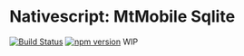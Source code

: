 # Nativescript: MtMobile Sqlite

[![Build Status](https://travis-ci.com/JosepBergay/nativescript-mtmobile-sqlite.svg?branch=master)](https://travis-ci.com/JosepBergay/nativescript-mtmobile-sqlite) [![npm version](https://badge.fury.io/js/nativescript-mtmobile-sqlite.svg)](https://badge.fury.io/js/nativescript-mtmobile-sqlite)
WIP

